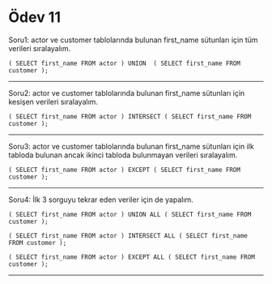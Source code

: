 # Ödev 11

Soru1:
actor ve customer tablolarında bulunan first_name sütunları için tüm verileri sıralayalım.

``(
SELECT first_name FROM actor
)
UNION 
(
SELECT first_name FROM customer
);``

---

Soru2:
actor ve customer tablolarında bulunan first_name sütunları için kesişen verileri sıralayalım.

``(
SELECT first_name FROM actor
)
INTERSECT
(
SELECT first_name FROM customer
);``

---

Soru3:
actor ve customer tablolarında bulunan first_name sütunları için ilk tabloda bulunan ancak ikinci tabloda bulunmayan verileri sıralayalım.

``(
SELECT first_name FROM actor
)
EXCEPT
(
SELECT first_name FROM customer
);``

---

Soru4:
İlk 3 sorguyu tekrar eden veriler için de yapalım.

``(
SELECT first_name FROM actor
)
UNION ALL
(
SELECT first_name FROM customer
);``

``(
SELECT first_name FROM actor
)
INTERSECT ALL
(
SELECT first_name FROM customer
);``

``(
SELECT first_name FROM actor
)
EXCEPT ALL
(
SELECT first_name FROM customer
);``

---